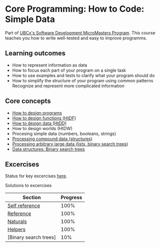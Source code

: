 
# Core Programming: How to Code: Simple Data

Part of [UBCx's Software Development MicroMasters Program](https://www.edx.org/micromasters/ubcx-software-development). This course teaches you how to write well-tested and easy to improve programms.

## Learning outcomes

* How to represent information as data
* How to focus each part of your program on a single task
* How to use examples and tests to clarify what your program should do
* How to simplify the structure of your program using common patterns
Recognize and represent more complicated information

## Core concepts

* [How to design programs](./notes/00-systematic-programme-design.md)
* [How to design functions (HtDF)](./notes/01b-htdf.md)
* [How to design data (HtDD)](./notes/01c-htdd.md)
* How to design worlds (HtDW)
* Procesing simple data (numbers, booleans, strings)
* [Processing compound data (structures)](./notes/03b-compound-data.md)
* [Processing arbitrary large data (lists, binary search trees)](./notes/processing-arbitrarily-large-data.md)
* [Data structures: Binary search trees](./notes/06-binary-search-trees.md)

## Excercises

Status for key excercises [here](https://docs.google.com/spreadsheets/d/1giAhaE2HwB3n1zEh1t_v29IuXsCttrgz8531bOZOPf4/edit#gid=0).

Solutions to excercises

| Section | Progress | 
| --- | --- |
| [Self reference](./assignments/04a-self-reference/) | 100% |
| [Reference](./assignments/04b-reference/) | 100% |
| [Naturals](./assignments/05a-naturals/) | 100% |
| [Helpers](./assignments/05b-helpers/) | 100% |
| [Binary search trees] | 10% |
